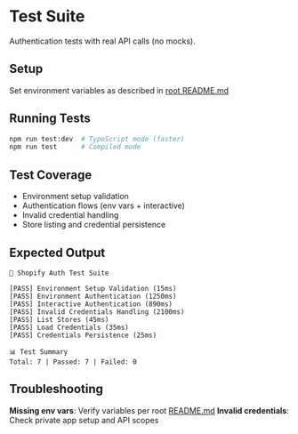 # Test Suite

Authentication tests with real API calls (no mocks).

## Setup

Set environment variables as described in [root README.md](../README.md)

## Running Tests

```bash
npm run test:dev  # TypeScript mode (faster)
npm run test      # Compiled mode
```

## Test Coverage

- Environment setup validation
- Authentication flows (env vars + interactive)
- Invalid credential handling
- Store listing and credential persistence

## Expected Output

```
🧪 Shopify Auth Test Suite

[PASS] Environment Setup Validation (15ms)
[PASS] Environment Authentication (1250ms)
[PASS] Interactive Authentication (890ms)
[PASS] Invalid Credentials Handling (2100ms)
[PASS] List Stores (45ms)
[PASS] Load Credentials (35ms)
[PASS] Credentials Persistence (25ms)

📊 Test Summary
Total: 7 | Passed: 7 | Failed: 0
```

## Troubleshooting

**Missing env vars**: Verify variables per root [README.md](../README.md)
**Invalid credentials**: Check private app setup and API scopes

